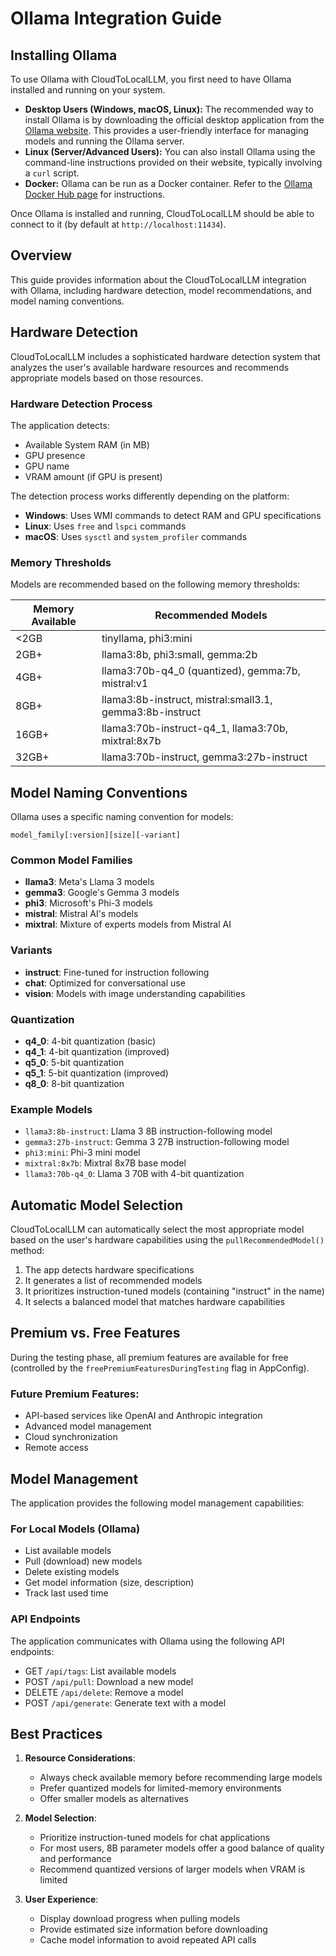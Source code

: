 # Ollama Integration Guide

## Installing Ollama

To use Ollama with CloudToLocalLLM, you first need to have Ollama installed and running on your system.

- **Desktop Users (Windows, macOS, Linux):** The recommended way to install Ollama is by downloading the official desktop application from the [Ollama website](https://ollama.com/). This provides a user-friendly interface for managing models and running the Ollama server.
- **Linux (Server/Advanced Users):** You can also install Ollama using the command-line instructions provided on their website, typically involving a `curl` script.
- **Docker:** Ollama can be run as a Docker container. Refer to the [Ollama Docker Hub page](https://hub.docker.com/r/ollama/ollama) for instructions.

Once Ollama is installed and running, CloudToLocalLLM should be able to connect to it (by default at `http://localhost:11434`).

## Overview

This guide provides information about the CloudToLocalLLM integration with Ollama, including hardware detection, model recommendations, and model naming conventions.

## Hardware Detection

CloudToLocalLLM includes a sophisticated hardware detection system that analyzes the user's available hardware resources and recommends appropriate models based on those resources.

### Hardware Detection Process

The application detects:

- Available System RAM (in MB)
- GPU presence
- GPU name
- VRAM amount (if GPU is present)

The detection process works differently depending on the platform:

- **Windows**: Uses WMI commands to detect RAM and GPU specifications
- **Linux**: Uses `free` and `lspci` commands
- **macOS**: Uses `sysctl` and `system_profiler` commands

### Memory Thresholds

Models are recommended based on the following memory thresholds:

| Memory Available | Recommended Models                                     |
|------------------|--------------------------------------------------------|
| <2GB             | tinyllama, phi3:mini                                   |
| 2GB+             | llama3:8b, phi3:small, gemma:2b                       |
| 4GB+             | llama3:70b-q4_0 (quantized), gemma:7b, mistral:v1     |
| 8GB+             | llama3:8b-instruct, mistral:small3.1, gemma3:8b-instruct |
| 16GB+            | llama3:70b-instruct-q4_1, llama3:70b, mixtral:8x7b    |
| 32GB+            | llama3:70b-instruct, gemma3:27b-instruct             |

## Model Naming Conventions

Ollama uses a specific naming convention for models:

```
model_family[:version][size][-variant]
```

### Common Model Families

- **llama3**: Meta's Llama 3 models
- **gemma3**: Google's Gemma 3 models
- **phi3**: Microsoft's Phi-3 models
- **mistral**: Mistral AI's models
- **mixtral**: Mixture of experts models from Mistral AI

### Variants

- **instruct**: Fine-tuned for instruction following
- **chat**: Optimized for conversational use
- **vision**: Models with image understanding capabilities

### Quantization

- **q4_0**: 4-bit quantization (basic)
- **q4_1**: 4-bit quantization (improved)
- **q5_0**: 5-bit quantization
- **q5_1**: 5-bit quantization (improved)
- **q8_0**: 8-bit quantization

### Example Models

- `llama3:8b-instruct`: Llama 3 8B instruction-following model
- `gemma3:27b-instruct`: Gemma 3 27B instruction-following model
- `phi3:mini`: Phi-3 mini model
- `mixtral:8x7b`: Mixtral 8x7B base model
- `llama3:70b-q4_0`: Llama 3 70B with 4-bit quantization

## Automatic Model Selection

CloudToLocalLLM can automatically select the most appropriate model based on the user's hardware capabilities using the `pullRecommendedModel()` method:

1. The app detects hardware specifications
2. It generates a list of recommended models
3. It prioritizes instruction-tuned models (containing "instruct" in the name)
4. It selects a balanced model that matches hardware capabilities

## Premium vs. Free Features

During the testing phase, all premium features are available for free (controlled by the `freePremiumFeaturesDuringTesting` flag in AppConfig).

### Future Premium Features:

- API-based services like OpenAI and Anthropic integration
- Advanced model management
- Cloud synchronization
- Remote access

## Model Management

The application provides the following model management capabilities:

### For Local Models (Ollama)

- List available models
- Pull (download) new models
- Delete existing models
- Get model information (size, description)
- Track last used time

### API Endpoints

The application communicates with Ollama using the following API endpoints:

- GET `/api/tags`: List available models
- POST `/api/pull`: Download a new model
- DELETE `/api/delete`: Remove a model
- POST `/api/generate`: Generate text with a model

## Best Practices

1. **Resource Considerations**:
   - Always check available memory before recommending large models
   - Prefer quantized models for limited-memory environments
   - Offer smaller models as alternatives

2. **Model Selection**:
   - Prioritize instruction-tuned models for chat applications
   - For most users, 8B parameter models offer a good balance of quality and performance
   - Recommend quantized versions of larger models when VRAM is limited

3. **User Experience**:
   - Display download progress when pulling models
   - Provide estimated size information before downloading
   - Cache model information to avoid repeated API calls 